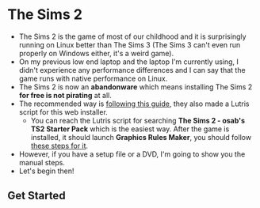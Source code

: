 # The Sims 2
- The Sims 2 is the game of most of our childhood and it is surprisingly running on Linux better than The Sims 3 (The Sims 3 can't even run properly on Windows either, it's a weird game).
- On my previous low end laptop and the laptop I'm currently using, I didn't experience any performance differences and I can say that the game runs with native performance on Linux.
- The Sims 2 is now an **abandonware** which means installing The Sims 2 **for free is not pirating** at all.
- The recommended way is [following this guide](https://github.com/voicemxil/TS2-Starter-Pack/wiki/Linux-Specifc-Setup-Steps), they also made a Lutris script for this web installer.
  - You can reach the Lutris script for searching **The Sims 2 - osab's TS2 Starter Pack** which is the easiest way. After the game is installed, it should launch **Graphics Rules Maker**, you should follow [these steps for it](https://docs.google.com/document/d/1UT0HX3cO4xLft2KozGypU_N7ZcGQVr-54QD9asFsx5U/edit#heading=h.6jnaz4t6d3vx).
- However, if you have a setup file or a DVD, I'm going to show you the manual steps.
- Let's begin then!
## Get Started
